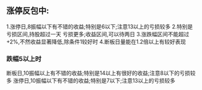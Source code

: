 ## 涨停反包中:
1.涨停日,8振幅以下有不错的收益;特别是6以下;注意13以上的亏损较多
2.特别是亏损区间,持股超过一天 亏损更多;收益区间,可以待两日
3.涨跌幅区间不能超过 +2%,不然收益显著降低,除条件1较好时
4.断板日量能在1.2倍以上有较好表现
### 跌幅5以上时
断板日,10振幅以上有不错的收益;特别是14以上有很好的收益;注意8以下的亏损较多
涨停日,10振幅以下有不错的收益;特别是7以下;注意13以上的亏损较多
